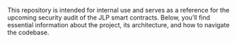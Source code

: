This repository is intended for internal use and serves as a reference for the upcoming security audit of the JLP smart contracts. Below, you’ll find essential information about the project, its architecture, and how to navigate the codebase.
